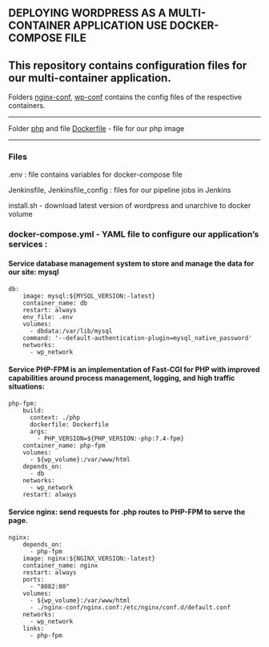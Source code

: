 ## DEPLOYING WORDPRESS AS A MULTI-CONTAINER APPLICATION USE DOCKER-COMPOSE FILE  
  
This repository contains configuration files for our multi-container application.  
---

Folders [nginx-conf](https://github.com/ausard/EP_tsk2/tree/master/nginx-conf), [wp-conf](https://github.com/ausard/EP_tsk2/tree/master/wp-conf) contains the config files of the respective containers.  

---  

Folder [php](https://github.com/ausard/EP_tsk2/tree/master/php) and file [Dockerfile](https://github.com/ausard/EP_tsk2/blob/master/php/Dockerfile) - file for our php image  

---
### Files
.env : file contains variables for docker-compose file

Jenkinsfile, Jenkinsfile_config : files for our pipeline jobs in Jenkins  

install.sh - download latest version of wordpress and unarchive  to docker volume  

### docker-compose.yml - YAML file to configure our application’s services :  

#### Service database management system to store and manage the data for our site: mysql 
```
db:
    image: mysql:${MYSQL_VERSION:-latest}
    container_name: db
    restart: always
    env_file: .env
    volumes: 
      - dbdata:/var/lib/mysql
    command: '--default-authentication-plugin=mysql_native_password'
    networks:
      - wp_network
```
#### Service PHP-FPM is an implementation of Fast-CGI for PHP with improved capabilities around process management, logging, and high traffic situations:
```
php-fpm:
    build: 
      context: ./php
      dockerfile: Dockerfile
      args:
        - PHP_VERSION=${PHP_VERSION:-php:7.4-fpm}      
    container_name: php-fpm    
    volumes:
      - ${wp_volume}:/var/www/html 
    depends_on:
      - db
    networks:
      - wp_network
    restart: always
```
#### Service nginx:  send requests for .php routes to PHP-FPM to serve the page.
```
nginx:
    depends_on:
      - php-fpm
    image: nginx:${NGINX_VERSION:-latest}
    container_name: nginx
    restart: always
    ports:
      - "8082:80"
    volumes:
      - ${wp_volume}:/var/www/html      
      - ./nginx-conf/nginx.conf:/etc/nginx/conf.d/default.conf
    networks:
      - wp_network
    links:
      - php-fpm
```